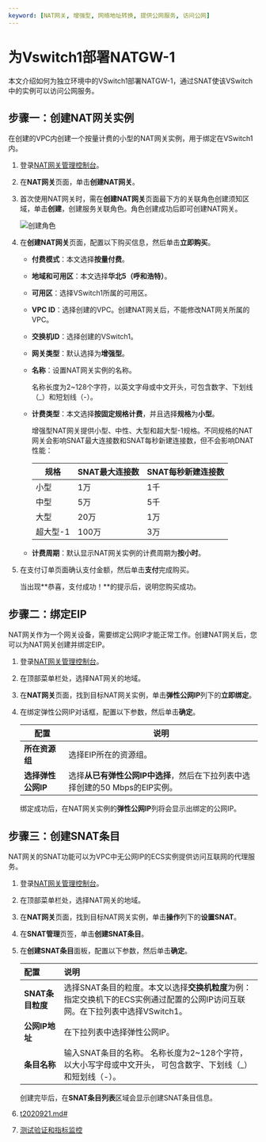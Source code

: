 ```yaml
---
keyword: [NAT网关, 增强型, 网络地址转换, 提供公网服务, 访问公网]
---
```


# 为Vswitch1部署NATGW-1

本文介绍如何为独立环境中的VSwitch1部署NATGW-1，通过SNAT使该VSwitch中的实例可以访问公网服务。

## 步骤一：创建NAT网关实例

在创建的VPC内创建一个按量计费的小型的NAT网关实例，用于绑定在VSwitch1内。

1.  登录[NAT网关管理控制台](https://vpc.console.aliyun.com/nat)。

2.  在**NAT网关**页面，单击**创建NAT网关**。

3.  首次使用NAT网关时，需在**创建NAT网关**页面最下方的关联角色创建须知区域，单击**创建**，创建服务关联角色。角色创建成功后即可创建NAT网关。

    ![创建角色](https://static-aliyun-doc.oss-accelerate.aliyuncs.com/assets/img/zh-CN/9503170161/p225001.png)

4.  在**创建NAT网关**页面，配置以下购买信息，然后单击**立即购买**。

    -   **付费模式**：本文选择**按量付费**。
    -   **地域和可用区**：本文选择**华北5（呼和浩特）**。
    -   **可用区**：选择VSwitch1所属的可用区。
    -   **VPC ID**：选择创建的VPC。创建NAT网关后，不能修改NAT网关所属的VPC。
    -   **交换机ID**：选择创建的VSwitch1。
    -   **网关类型**：默认选择为**增强型**。
    -   **名称**：设置NAT网关实例的名称。

        名称长度为2~128个字符，以英文字母或中文开头，可包含数字、下划线（\_）和短划线（-）。

    -   **计费类型**：本文选择**按固定规格计费**，并且选择**规格**为**小型**。

        增强型NAT网关提供小型、中性、大型和超大型-1规格。不同规格的NAT网关会影响SNAT最大连接数和SNAT每秒新建连接数，但不会影响DNAT性能：

        |规格|SNAT最大连接数|SNAT每秒新建连接数|
        |--|---------|-----------|
        |小型|1万|1千|
        |中型|5万|5千|
        |大型|20万|1万|
        |超大型-1|100万|3万|

    -   **计费周期**：默认显示NAT网关实例的计费周期为**按小时**。
5.  在支付订单页面确认支付金额，然后单击**支付**完成购买。

    当出现**恭喜，支付成功！**的提示后，说明您购买成功。


## 步骤二：绑定EIP

NAT网关作为一个网关设备，需要绑定公网IP才能正常工作。创建NAT网关后，您可以为NAT网关创建并绑定EIP。

1.  登录[NAT网关管理控制台](https://vpc.console.aliyun.com/nat)。

2.  在顶部菜单栏处，选择NAT网关的地域。

3.  在**NAT网关**页面，找到目标NAT网关实例，单击**弹性公网IP**列下的**立即绑定**。

4.  在绑定弹性公网IP对话框，配置以下参数，然后单击**确定**。

    |配置|说明|
    |--|--|
    |**所在资源组**|选择EIP所在的资源组。|
    |**选择弹性公网IP**|选择**从已有弹性公网IP中选择**，然后在下拉列表中选择创建的50 Mbps的EIP实例。|

    绑定成功后，在NAT网关实例的**弹性公网IP**列将会显示出绑定的公网IP。


## 步骤三：创建SNAT条目

NAT网关的SNAT功能可以为VPC中无公网IP的ECS实例提供访问互联网的代理服务。

1.  登录[NAT网关管理控制台](https://vpc.console.aliyun.com/nat)。

2.  在顶部菜单栏处，选择NAT网关的地域。

3.  在**NAT网关**页面，找到目标NAT网关实例，单击**操作**列下的**设置SNAT**。

4.  在**SNAT管理**页签，单击**创建SNAT条目**。

5.  在**创建SNAT条目**面板，配置以下参数，然后单击**确定**。

    |配置|说明|
    |:-|:-|
    |**SNAT条目粒度**|选择SNAT条目的粒度。本文以选择**交换机粒度**为例：指定交换机下的ECS实例通过配置的公网IP访问互联网。在下拉列表中选择VSwitch1。|
    |**公网IP地址**|在下拉列表中选择弹性公网IP。|
    |**条目名称**|输入SNAT条目的名称。 名称长度为2~128个字符，以大小写字母或中文开头， 可包含数字、下划线（\_）和短划线（-）。 |

    创建完毕后，在**SNAT条目列表**区域会显示创建SNAT条目信息。


1.  [t2020921.md\#]()
2.  [测试验证和指标监控]()

